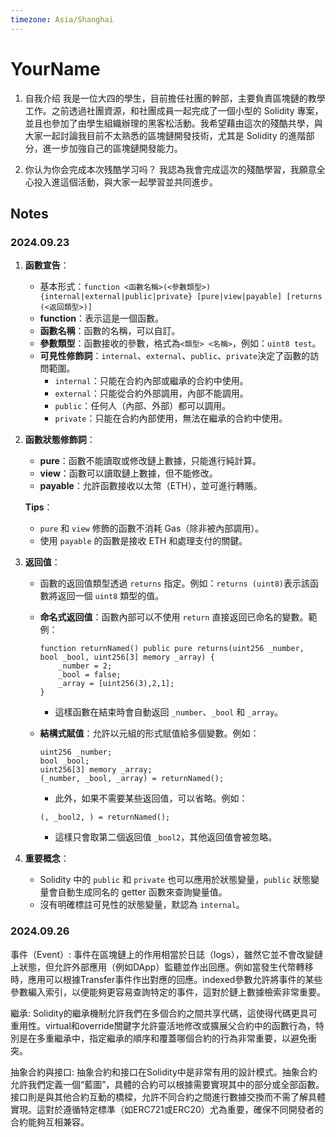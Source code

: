 ```yaml
---
timezone: Asia/Shanghai
---
```

# YourName

1. 自我介绍
我是一位大四的學生，目前擔任社團的幹部，主要負責區塊鏈的教學工作。之前透過社團資源，和社團成員一起完成了一個小型的 Solidity 專案，並且也參加了由學生組織辦理的黑客松活動。我希望藉由這次的殘酷共學，與大家一起討論我目前不太熟悉的區塊鏈開發技術，尤其是 Solidity 的進階部分，進一步加強自己的區塊鏈開發能力。

2. 你认为你会完成本次残酷学习吗？
我認為我會完成這次的殘酷學習，我願意全心投入進這個活動，與大家一起學習並共同進步。
## Notes

<!-- Content_START -->
### 2024.09.23

1. **函數宣告**：
   - 基本形式：`function <函數名稱>(<參數類型>) {internal|external|public|private} [pure|view|payable] [returns (<返回類型>)]`
   - **function**：表示這是一個函數。
   - **函數名稱**：函數的名稱，可以自訂。
   - **參數類型**：函數接收的參數，格式為`<類型> <名稱>`，例如：`uint8 test`。
   - **可見性修飾詞**：`internal`、`external`、`public`、`private`決定了函數的訪問範圍。
     - `internal`：只能在合約內部或繼承的合約中使用。
     - `external`：只能從合約外部調用，內部不能調用。
     - `public`：任何人（內部、外部）都可以調用。
     - `private`：只能在合約內部使用，無法在繼承的合約中使用。

2. **函數狀態修飾詞**：
   - **pure**：函數不能讀取或修改鏈上數據，只能進行純計算。
   - **view**：函數可以讀取鏈上數據，但不能修改。
   - **payable**：允許函數接收以太幣（ETH），並可進行轉賬。

   **Tips**：
   - `pure` 和 `view` 修飾的函數不消耗 Gas（除非被內部調用）。
   - 使用 `payable` 的函數是接收 ETH 和處理支付的關鍵。

3. **返回值**：
   - 函數的返回值類型透過 `returns` 指定。例如：`returns (uint8)`表示該函數將返回一個 `uint8` 類型的值。
   - **命名式返回值**：函數內部可以不使用 `return` 直接返回已命名的變數。範例：
     ```solidity
     function returnNamed() public pure returns(uint256 _number, bool _bool, uint256[3] memory _array) {
         _number = 2;
         _bool = false;
         _array = [uint256(3),2,1];
     }
     ```
     - 這樣函數在結束時會自動返回 `_number`、`_bool` 和 `_array`。

   - **結構式賦值**：允許以元組的形式賦值給多個變數。例如：
     ```solidity
     uint256 _number;
     bool _bool;
     uint256[3] memory _array;
     (_number, _bool, _array) = returnNamed();
     ```
     - 此外，如果不需要某些返回值，可以省略。例如：
     ```solidity
     (, _bool2, ) = returnNamed();
     ```
     - 這樣只會取第二個返回值 `_bool2`，其他返回值會被忽略。

4. **重要概念**：
   - Solidity 中的 `public` 和 `private` 也可以應用於狀態變量，`public` 狀態變量會自動生成同名的 getter 函數來查詢變量值。
   - 沒有明確標註可見性的狀態變量，默認為 `internal`。
### 2024.09.26 
事件（Event）:
事件在區塊鏈上的作用相當於日誌（logs），雖然它並不會改變鏈上狀態，但允許外部應用（例如DApp）監聽並作出回應。例如當發生代幣轉移時，應用可以根據Transfer事件作出對應的回應。indexed參數允許將事件的某些參數編入索引，以便能夠更容易查詢特定的事件，這對於鏈上數據檢索非常重要。

繼承:
Solidity的繼承機制允許我們在多個合約之間共享代碼，這使得代碼更具可重用性。virtual和override關鍵字允許靈活地修改或擴展父合約中的函數行為，特別是在多重繼承中，指定繼承的順序和覆蓋哪個合約的行為非常重要，以避免衝突。

抽象合約與接口:
抽象合約和接口在Solidity中是非常有用的設計模式。抽象合約允許我們定義一個“藍圖”，具體的合約可以根據需要實現其中的部分或全部函數。接口則是與其他合約互動的橋樑，允許不同合約之間進行數據交換而不需了解具體實現。這對於遵循特定標準（如ERC721或ERC20）尤為重要，確保不同開發者的合約能夠互相兼容。
<!-- Content_END -->
